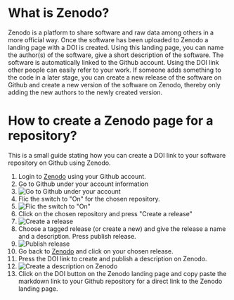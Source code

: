 # What is Zenodo?
Zenodo is a platform to share software and raw data among others in a more official way. Once the software has been uploaded to Zenodo a landing page with a DOI is created. Using this landing page, you can name the author(s) of the software, give a short description of the software. The software is automatically linked to the Github account. Using the DOI link other people can easily refer to your work. If someone adds something to the code in a later stage, you can create a new release of the software on Github and create a new version of the software on Zenodo, thereby only adding the new authors to the newly created version.

# How to create a Zenodo page for a repository?
This is a small guide stating how you can create a DOI link to your software repository on Github using Zenodo.

1. Login to [Zenodo](https://zenodo.org/) using your Github account.
1. Go to Github under your account information
  1. ![Go to Github under your account](https://www.google.com/search?q=aau+logo&rlz=1C1GCEU_enDK942DK943&sxsrf=AOaemvIlJwNJlYfkpjIsCSlVD7IKNvoxpA:1635320786188&tbm=isch&source=iu&ictx=1&fir=WVLh7e6HR1kQYM%252CmE8nJ2uhw0gWgM%252C_%253BZqeAVOY7gyWC7M%252C6s0BEJOo7byUyM%252C_%253BmfkeltbGN-hnQM%252C-dqTgTBPwk-ZWM%252C_%253BOx77_WFcs0UT-M%252CvvXbm3g3GMwElM%252C_%253BKRxGgM0VqtkJUM%252CmE8nJ2uhw0gWgM%252C_%253Bb7OlZg8W3GMYoM%252CmE8nJ2uhw0gWgM%252C_%253BWmTqQ-iulmXP7M%252CL6kIgWYpmr7avM%252C_%253BSTOj1B3G-WUPRM%252CdiTNoHVSAsHNFM%252C_%253Bopw3x4aT4fXzPM%252ClpynJVxRYlQOvM%252C_%253BfXBUTkEr-y6SOM%252C6s0BEJOo7byUyM%252C_%253BKTkYqdBDgQlh2M%252C72xWb9CwpcXNdM%252C_%253BHXDnfmf1VmPKmM%252C6s0BEJOo7byUyM%252C_%253BZMsqFkLr8tj_7M%252C6s0BEJOo7byUyM%252C_&vet=1&usg=AI4_-kRs9X6m8xXoAA-oBzO_wKQjYwzhkw&sa=X&sqi=2&ved=2ahUKEwihprfUjOrzAhWik2oFHUpvBRQQ9QF6BAgSEAE&biw=1920&bih=937&dpr=1#imgrc=WVLh7e6HR1kQYM)
1. Flic the switch to "On" for the chosen repository.
  1. ![Flic the switch to "On"](https://github.com/AAU-OpenFOAM/documentation/tree/main/Zenodo/img/zenodo2.png)
1. Click on the chosen repository and press "Create a release"
  1. ![Create a release](https://github.com/AAU-OpenFOAM/documentation/tree/main/Zenodo/img/zenodo3.png)
1. Choose a tagged release (or create a new) and give the release a name and a description. Press publish release.
  1. ![Publish release](https://github.com/AAU-OpenFOAM/documentation/tree/main/Zenodo/img/zenodo4.png)
1. Go back to [Zenodo](https://zenodo.org/) and click on your chosen release.
1. Press the DOI link to create and publish a description on Zenodo.
  1. ![Create a description on Zenodo](https://github.com/AAU-OpenFOAM/documentation/tree/main/Zenodo/img/zenodo5.png)
1. Click on the DOI button on the Zenodo landing page and copy paste the markdown link to your Github repository for a direct link to the Zenodo landing page.
